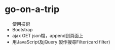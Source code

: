 ﻿# go-on-a-trip
<ul>使用技術
  <li>Bootstrap</li>
  <li>ajax GET json檔，append到頁面上</li>
  <li>用JavaScript及jQuery 製作搜尋Filter(card filter)</li>
</ul>
